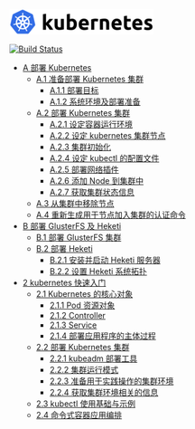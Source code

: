 [1]: deploy/README.md
[2]: deploy/A.1.ready-to-deploy-kubernetes-cluster.md
[3]: deploy/A.1.1.deploy-target.md
[4]: deploy/A.1.2.os-environment&deploy-preparation.md
[5]: deploy/A.2.deploy-kubernetes-cluster.md
[6]: deploy/A.2.1.setup-docker-runtime-environment.md
[7]: deploy/A.2.2.setup-kubernetes-cluster-node.md
[8]: deploy/A.2.3.cluster-initialization.md
[9]: deploy/A.2.4.setup-kubectl-configuration.md
[10]: deploy/A.2.5.deploy-network-plugin.md
[11]: deploy/A.2.6.add-node-to-the-cluster.md
[12]: deploy/A.2.7.get-cluster-status-information.md
[13]: deploy/A.3.remove-a-node-from-the-cluster.md
[14]: deploy/A.4.Regenerate-the-authentication-command-for-the-node-to-join-the-cluster.md
[15]: deploy/B-chapter-deploy-GlusterFS-and-Heketi.md
[16]: deploy/B.1.deploy-GlusterFS-cluster.md
[17]: deploy/B.2.deploy-Heketi.md
[18]: deploy/B.2.1.install-and-start-Heketi-server.md
[19]: deploy/B.2.2.setup-Heketi-system-topology.md
[20]: chapter_2/2.kubernetes_quick_start.md
[21]: chapter_2/2.1.core_object_of_kubernetes.md
[22]: chapter_2/2.1.1.pod-resource-object.md
[23]: chapter_2/2.1.2.controller.md
[24]: chapter_2/2.1.3.service.md
[25]: chapter_2/2.1.4.deploy_the_main_process_of_the_application.md
[26]: chapter_2/2.2.deploy_kubernetes_cluster.md
[27]: chapter_2/2.2.1.kubeadm_deploy_tool.md
[28]: chapter_2/2.2.2.cluster_cluster_operation_mode.md
[29]: chapter_2/2.2.3.prepare_a_clustered_environment_for_hands-on_operations.md
[30]: chapter_2/2.2.4.get_information_about_the_cluster_environment.md
[31]: chapter_2/2.3.kubectl_use_the_basics_and_examples.md
[32]: chapter_2/2.4.imperative_container_application_orchestration.md

![Kubernetes](/images/kubernetes-logo.png)

[![Build Status](https://travis-ci.com/renkeju/k8s-docs.svg?branch=master)](https://travis-ci.com/renkeju/k8s-docs)

* [A 部署 Kubernetes][1]
    * [A.1 准备部署 Kubernetes 集群][2]
        * [A.1.1 部署目标][3]
        * [A.1.2 系统环境及部署准备][4]
    * [A.2 部署 Kubernetes 集群][5]
        * [A.2.1 设定容器运行环境][6]
        * [A.2.2 设定 kubernetes 集群节点][7]
        * [A.2.3 集群初始化][8]
        * [A.2.4 设定 kubectl 的配置文件][9]
        * [A.2.5 部署网络插件][10]
        * [A.2.6 添加 Node 到集群中][11]
        * [A.2.7 获取集群状态信息][12]
    * [A.3 从集群中移除节点][13]
    * [A.4 重新生成用于节点加入集群的认证命令][14]
* [B 部署 GlusterFS 及 Heketi][15]
    * [B.1 部署 GlusterFS 集群][16]
    * [B.2 部署 Heketi][17]
        * [B.2.1 安装并启动 Heketi 服务器][18]
        * [B.2.2 设置 Heketi 系统拓扑][19]
* [2 kubernetes 快速入门][20]
    * [2.1 Kubernetes 的核心对象][21]
        * [2.1.1 Pod 资源对象][22]
        * [2.1.2 Controller][23]
        * [2.1.3 Service][24]
        * [2.1.4 部署应用程序的主体过程][25]
    * [2.2 部署 Kubernetes 集群][26]
        * [2.2.1 kubeadm 部署工具][27]
        * [2.2.2 集群运行模式][28]
        * [2.2.3 准备用于实践操作的集群环境][29]
        * [2.2.4 获取集群环境相关的信息][30]
    * [2.3 kubectl 使用基础与示例][31]
    * [2.4 命令式容器应用编排][32]